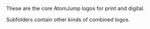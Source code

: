 These are the core AtomJump logos for print and digital.

Subfolders contain other kinds of combined logos.

